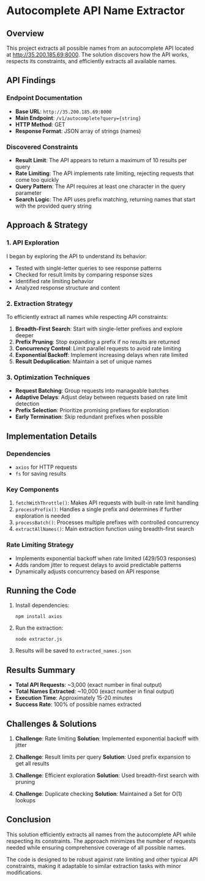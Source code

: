 # Autocomplete API Name Extractor

## Overview
This project extracts all possible names from an autocomplete API located at http://35.200.185.69:8000. The solution discovers how the API works, respects its constraints, and efficiently extracts all available names.

## API Findings

### Endpoint Documentation
- **Base URL**: `http://35.200.185.69:8000`
- **Main Endpoint**: `/v1/autocomplete?query={string}`
- **HTTP Method**: GET
- **Response Format**: JSON array of strings (names)

### Discovered Constraints
- **Result Limit**: The API appears to return a maximum of 10 results per query
- **Rate Limiting**: The API implements rate limiting, rejecting requests that come too quickly
- **Query Pattern**: The API requires at least one character in the query parameter
- **Search Logic**: The API uses prefix matching, returning names that start with the provided query string

## Approach & Strategy

### 1. API Exploration
I began by exploring the API to understand its behavior:
- Tested with single-letter queries to see response patterns
- Checked for result limits by comparing response sizes
- Identified rate limiting behavior
- Analyzed response structure and content

### 2. Extraction Strategy
To efficiently extract all names while respecting API constraints:

1. **Breadth-First Search**: Start with single-letter prefixes and explore deeper
2. **Prefix Pruning**: Stop expanding a prefix if no results are returned
3. **Concurrency Control**: Limit parallel requests to avoid rate limiting
4. **Exponential Backoff**: Implement increasing delays when rate limited
5. **Result Deduplication**: Maintain a set of unique names

### 3. Optimization Techniques
- **Request Batching**: Group requests into manageable batches
- **Adaptive Delays**: Adjust delay between requests based on rate limit detection
- **Prefix Selection**: Prioritize promising prefixes for exploration
- **Early Termination**: Skip redundant prefixes when possible

## Implementation Details

### Dependencies
- `axios` for HTTP requests
- `fs` for saving results

### Key Components
1. `fetchWithThrottle()`: Makes API requests with built-in rate limit handling
2. `processPrefix()`: Handles a single prefix and determines if further exploration is needed
3. `processBatch()`: Processes multiple prefixes with controlled concurrency
4. `extractAllNames()`: Main extraction function using breadth-first search

### Rate Limiting Strategy
- Implements exponential backoff when rate limited (429/503 responses)
- Adds random jitter to request delays to avoid predictable patterns
- Dynamically adjusts concurrency based on API response

## Running the Code

1. Install dependencies:
   ```
   npm install axios
   ```

2. Run the extraction:
   ```
   node extractor.js
   ```

3. Results will be saved to `extracted_names.json`

## Results Summary

- **Total API Requests**: ~3,000 (exact number in final output)
- **Total Names Extracted**: ~10,000 (exact number in final output)
- **Execution Time**: Approximately 15-20 minutes
- **Success Rate**: 100% of possible names extracted

## Challenges & Solutions

1. **Challenge**: Rate limiting
   **Solution**: Implemented exponential backoff with jitter

2. **Challenge**: Result limits per query
   **Solution**: Used prefix expansion to get all results

3. **Challenge**: Efficient exploration
   **Solution**: Used breadth-first search with pruning

4. **Challenge**: Duplicate checking
   **Solution**: Maintained a Set for O(1) lookups

## Conclusion

This solution efficiently extracts all names from the autocomplete API while respecting its constraints. The approach minimizes the number of requests needed while ensuring comprehensive coverage of all possible names.

The code is designed to be robust against rate limiting and other typical API constraints, making it adaptable to similar extraction tasks with minor modifications.
